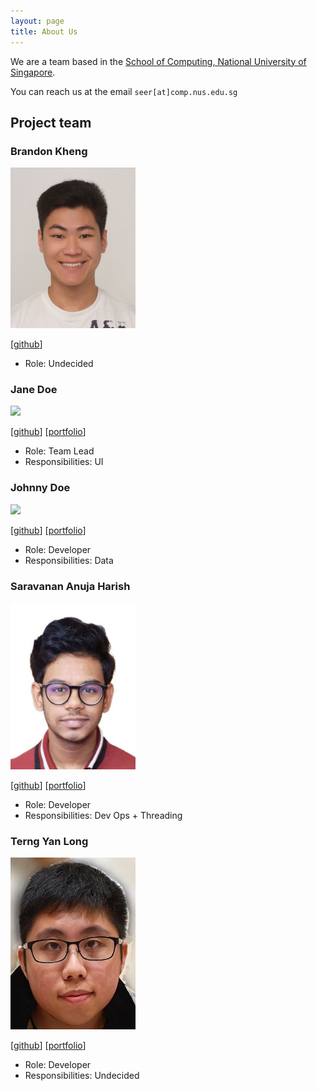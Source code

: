 ```yaml
---
layout: page
title: About Us
---
```


We are a team based in the [School of Computing, National University of Singapore](http://www.comp.nus.edu.sg).

You can reach us at the email `seer[at]comp.nus.edu.sg`

## Project team

### Brandon Kheng

<img src="images/brelkh.png" width="200px">

[[github](https://github.com/brelkh)]

* Role: Undecided

### Jane Doe

<img src="images/johndoe.png" width="200px">

[[github](http://github.com/johndoe)]
[[portfolio](team/johndoe.md)]

* Role: Team Lead
* Responsibilities: UI

### Johnny Doe

<img src="images/johndoe.png" width="200px">

[[github](http://github.com/johndoe)] [[portfolio](team/johndoe.md)]

* Role: Developer
* Responsibilities: Data

### Saravanan Anuja Harish

<img src="images/harish-coding.png" width="200px">

[[github](http://github.com/harish-coding)]
[[portfolio](team/johndoe.md)]

* Role: Developer
* Responsibilities: Dev Ops + Threading

### Terng Yan Long

<img src="images/korochii.png" width="200px">

[[github](http://github.com/korochii)]
[[portfolio](team/korochii.md)]

* Role: Developer
* Responsibilities: Undecided
